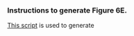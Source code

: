 ### Instructions to generate Figure 6E.
[This script](https://github.com/dvalenzano/Interactive-Sessions/blob/master/09-Dec-2014.py) is used to generate 
